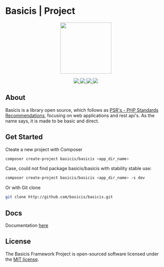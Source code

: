
# Basicis | Project

<p align="center">
    <img width="160" src="storage/public/img/logo.png"/>
</p>

<p align="center">
    <a title="Latest stable Version" href="https://packagist.org/packages/basicis/basicis" >
        <img src="https://poser.pugx.org/basicis/basicis/version" />
    </a>
    <a title="Total Downloads" href="https://packagist.org/packages/basicis/basicis" >
        <img src="https://poser.pugx.org/basicis/basicis/downloads" />
    </a>
    <a title="Dependents" href="https://packagist.org/packages/basicis/basicis" >
        <img src="https://poser.pugx.org/basicis/basicis/dependents" />
    </a>
    <a title="MIT license" href="#License" >
        <img src="https://poser.pugx.org/basicis/basicis/license" />
    </a>
</p>


## About
Basicis is a library open source, which follows as [PSR's - PHP Standards Recommendations](https://www.php-fig.org/psr), focusing on web applications and rest api's.
As the name says, it is made to be basic and direct.

## Get Started

Cteate a new project with Composer
```bash
composer create-project basicis/basicis <app_dir_name>
```
Case, could not find package basicis/basicis with stability stable use:
```bash
composer create-project basicis/basicis <app_dir_name> -s dev
```

Or with Git clone
```bash
git clone http://github.com/basicis/basicis.git
```

## Docs

Documentation [here](docs/)

## License

The Basicis Framework Project is open-sourced software licensed under the [MIT license](https://opensource.org/licenses/MIT).
